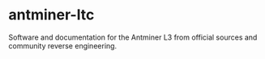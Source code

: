 # antminer-ltc
Software and documentation for the Antminer L3 from official sources and community reverse engineering.
